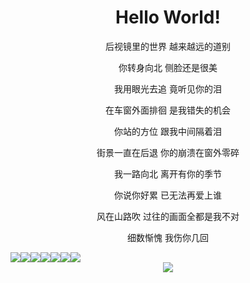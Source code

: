 <div align="center"><h1>Hello World!</h1></div>
<p align="center">后视镜里的世界 越来越远的道别</p>
<p align="center">你转身向北 侧脸还是很美</p>
<p align="center">我用眼光去追 竟听见你的泪</p>
<p align="center">在车窗外面排徊 是我错失的机会</p>
<p align="center">你站的方位 跟我中间隔着泪</p>
<p align="center">街景一直在后退 你的崩溃在窗外零碎</p>
<p align="center">我一路向北 离开有你的季节</p>
<p align="center">你说你好累 已无法再爱上谁</p>
<p align="center">风在山路吹 过往的画面全都是我不对</p>
<p align="center">细数惭愧 我伤你几回</p>
<div style="display:flex;" align="center">
  <img src="https://img.shields.io/badge/HTML-239120?style=for-the-badge&logo=html5&logoColor=white"/>
  <img src="https://img.shields.io/badge/CSS-239120?&style=for-the-badge&logo=css3&logoColor=white"/>
  <img src="https://img.shields.io/badge/JavaScript-F7DF1E?style=for-the-badge&logo=javascript&logoColor=black"/>
  <img src="https://img.shields.io/badge/Node.js-43853D?style=for-the-badge&logo=node.js&logoColor=white"/>
  <img src="https://img.shields.io/badge/TypeScript-007ACC?style=for-the-badge&logo=typescript&logoColor=white"/>
  <img src="https://img.shields.io/badge/Vue.js-35495E?style=for-the-badge&logo=vue.js&logoColor=4FC08D"/>
  <img src="https://img.shields.io/badge/Google_chrome-4285F4?style=for-the-badge&logo=Google-chrome&logoColor=white"/>
</div>
<div align="center">
  <img src="https://camo.githubusercontent.com/e2fed45eeddf5c4e8af379d928f6c2da3617a343291af1763c6af7bab347e431/68747470733a2f2f63646e2e6a7364656c6976722e6e65742f67682f73756e3032323553554e2f73756e3032323553554e2f6173736574732f696d616765732f69636f6e2e706e67" /> 
</div>
